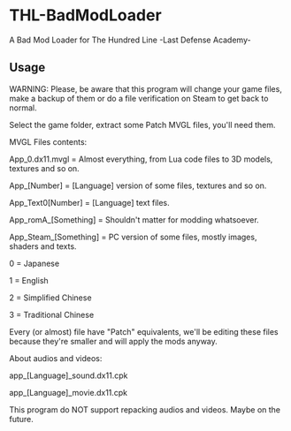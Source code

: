 # THL-BadModLoader
A Bad Mod Loader for The Hundred Line -Last Defense Academy-

## Usage
WARNING: Please, be aware that this program will change your game files, make a backup of them or do a file verification on Steam to get back to normal.

Select the game folder, extract some Patch MVGL files, you'll need them.

MVGL Files contents:


App_0.dx11.mvgl = Almost everything, from Lua code files to 3D models, textures and so on.

App_[Number] = [Language] version of some files, textures and so on.

App_Text0[Number] = [Language] text files.

App_romA_[Something] = Shouldn't matter for modding whatsoever.

App_Steam_[Something] = PC version of some files, mostly images, shaders and texts.




0 = Japanese

1 = English

2 = Simplified Chinese

3 = Traditional Chinese



Every (or almost) file have "Patch" equivalents, we'll be editing these files because they're smaller and will apply the mods anyway.

About audios and videos:

app_[Language]_sound.dx11.cpk

app_[Language]_movie.dx11.cpk


This program do NOT support repacking audios and videos. Maybe on the future.
